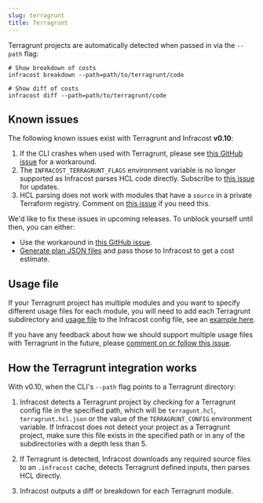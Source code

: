 ```yaml
---
slug: terragrunt
title: Terragrunt
---
```


Terragrunt projects are automatically detected when passed in via the `--path` flag:

```shell
# Show breakdown of costs
infracost breakdown --path=path/to/terragrunt/code

# Show diff of costs
infracost diff --path=path/to/terragrunt/code
```

## Known issues

The following known issues exist with Terragrunt and Infracost **v0.10**:

1. If the CLI crashes when used with Terragrunt, please see [this GitHub issue](https://github.com/infracost/infracost/issues/1695) for a workaround.
2. The `INFRACOST_TERRAGRUNT_FLAGS` environment variable is no longer supported as Infracost parses HCL code directly. Subscribe to [this issue](https://github.com/infracost/infracost/issues/1682) for updates.
3. HCL parsing does not work with modules that have a `source` in a private Terraform registry. Comment on [this issue](https://github.com/infracost/infracost/issues/1667) if you need this.

We'd like to fix these issues in upcoming releases. To unblock yourself until then, you can either:
- Use the workaround in [this GitHub issue](https://github.com/infracost/infracost/issues/1695).
- [Generate plan JSON files](/docs/troubleshooting/#terragrunt) and pass those to Infracost to get a cost estimate.

## Usage file

If your Terragrunt project has multiple modules and you want to specify different usage files for each module, you will need to add each Terragrunt subdirectory and [usage file](/docs/features/usage_based_resources/) to the Infracost config file, see an [example here](/docs/features/config_file#examples).

If you have any feedback about how we should support multiple usage files with Terragrunt in the future, please [comment on or follow this issue](https://github.com/infracost/infracost/issues/934).

## How the Terragrunt integration works

With v0.10, when the CLI's `--path` flag points to a Terragrunt directory:
1. Infracost detects a Terragrunt project by checking for a Terragrunt config file in the specified path, which will be `terragunt.hcl`, `terragrunt.hcl.json` or the value of the `TERRAGRUNT_CONFIG` environment variable. If Infracost does not detect your project as a Terragrunt project, make sure this file exists in the specified path or in any of the subdirectories with a depth less than 5.

2. If Terragrunt is detected, Infracost downloads any required source files to an `.infracost` cache, detects Terragrunt defined inputs, then parses HCL directly.

3. Infracost outputs a diff or breakdown for each Terragrunt module.
